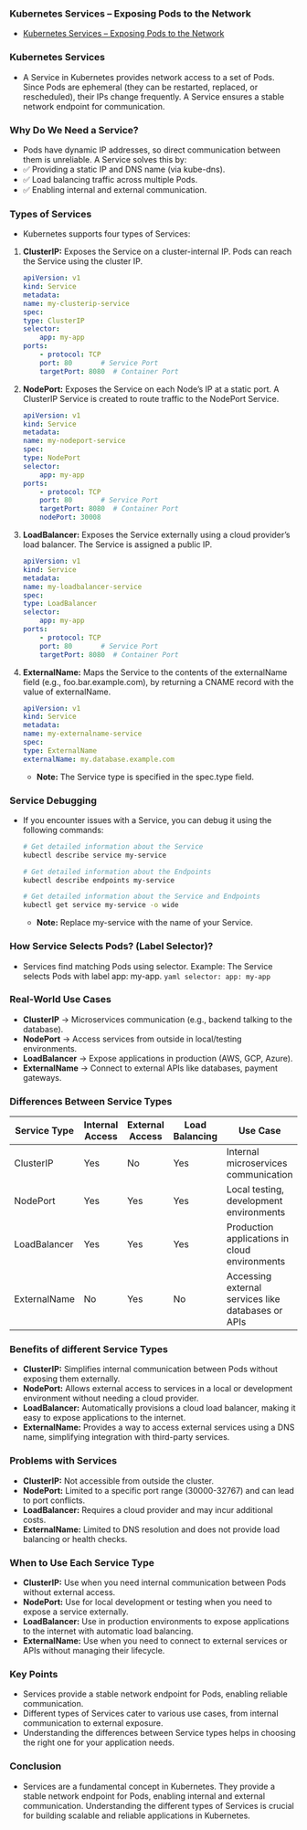 ### Kubernetes Services – Exposing Pods to the Network

- [Kubernetes Services – Exposing Pods to the Network](https://kubernetes.io/docs/concepts/services-networking/service/)

### Kubernetes Services

- A Service in Kubernetes provides network access to a set of Pods. Since Pods are ephemeral (they can be restarted, replaced, or rescheduled), their IPs change frequently. A Service ensures a stable network endpoint for communication.

### Why Do We Need a Service?

- Pods have dynamic IP addresses, so direct communication between them is unreliable.
  A Service solves this by:
- ✅ Providing a static IP and DNS name (via kube-dns).
- ✅ Load balancing traffic across multiple Pods.
- ✅ Enabling internal and external communication.

### Types of Services

- Kubernetes supports four types of Services:

1. **ClusterIP:** Exposes the Service on a cluster-internal IP. Pods can reach the Service using the cluster IP.
   ```yaml
   apiVersion: v1
   kind: Service
   metadata:
   name: my-clusterip-service
   spec:
   type: ClusterIP
   selector:
       app: my-app
   ports:
       - protocol: TCP
       port: 80       # Service Port
       targetPort: 8080  # Container Port
   ```
2. **NodePort:** Exposes the Service on each Node’s IP at a static port. A ClusterIP Service is created to route traffic to the NodePort Service.

   ```yaml
   apiVersion: v1
   kind: Service
   metadata:
   name: my-nodeport-service
   spec:
   type: NodePort
   selector:
       app: my-app
   ports:
       - protocol: TCP
       port: 80       # Service Port
       targetPort: 8080  # Container Port
       nodePort: 30008
   ```

3. **LoadBalancer:** Exposes the Service externally using a cloud provider’s load balancer. The Service is assigned a public IP.

   ```yaml
   apiVersion: v1
   kind: Service
   metadata:
   name: my-loadbalancer-service
   spec:
   type: LoadBalancer
   selector:
       app: my-app
   ports:
       - protocol: TCP
       port: 80       # Service Port
       targetPort: 8080  # Container Port
   ```

4. **ExternalName:** Maps the Service to the contents of the externalName field (e.g., foo.bar.example.com), by returning a CNAME record with the value of externalName.
   ```yaml
   apiVersion: v1
   kind: Service
   metadata:
   name: my-externalname-service
   spec:
   type: ExternalName
   externalName: my.database.example.com
   ```
   - **Note:** The Service type is specified in the spec.type field.

### Service Debugging

- If you encounter issues with a Service, you can debug it using the following commands:

  ```bash
  # Get detailed information about the Service
  kubectl describe service my-service

  # Get detailed information about the Endpoints
  kubectl describe endpoints my-service

  # Get detailed information about the Service and Endpoints
  kubectl get service my-service -o wide
  ```

  - **Note:** Replace my-service with the name of your Service.

### How Service Selects Pods? (Label Selector)?

- Services find matching Pods using selector.
  Example: The Service selects Pods with label app: my-app.
  `yaml
selector:
app: my-app
`

### Real-World Use Cases

- **ClusterIP** → Microservices communication (e.g., backend talking to the database).
- **NodePort** → Access services from outside in local/testing environments.
- **LoadBalancer** → Expose applications in production (AWS, GCP, Azure).
- **ExternalName** → Connect to external APIs like databases, payment gateways.

### Differences Between Service Types

| Service Type | Internal Access | External Access | Load Balancing | Use Case                                           |
| ------------ | --------------- | --------------- | -------------- | -------------------------------------------------- |
| ClusterIP    | Yes             | No              | Yes            | Internal microservices communication               |
| NodePort     | Yes             | Yes             | Yes            | Local testing, development environments            |
| LoadBalancer | Yes             | Yes             | Yes            | Production applications in cloud environments      |
| ExternalName | No              | Yes             | No             | Accessing external services like databases or APIs |

### Benefits of different Service Types

- **ClusterIP:** Simplifies internal communication between Pods without exposing them externally.
- **NodePort:** Allows external access to services in a local or development environment without needing a cloud provider.
- **LoadBalancer:** Automatically provisions a cloud load balancer, making it easy to expose applications to the internet.
- **ExternalName:** Provides a way to access external services using a DNS name, simplifying integration with third-party services.

### Problems with Services

- **ClusterIP:** Not accessible from outside the cluster.
- **NodePort:** Limited to a specific port range (30000-32767) and can lead to port conflicts.
- **LoadBalancer:** Requires a cloud provider and may incur additional costs.
- **ExternalName:** Limited to DNS resolution and does not provide load balancing or health checks.

### When to Use Each Service Type

- **ClusterIP:** Use when you need internal communication between Pods without external access.
- **NodePort:** Use for local development or testing when you need to expose a service externally.
- **LoadBalancer:** Use in production environments to expose applications to the internet with automatic load balancing.
- **ExternalName:** Use when you need to connect to external services or APIs without managing their lifecycle.

### Key Points

- Services provide a stable network endpoint for Pods, enabling reliable communication.
- Different types of Services cater to various use cases, from internal communication to external exposure.
- Understanding the differences between Service types helps in choosing the right one for your application needs.

### Conclusion

- Services are a fundamental concept in Kubernetes. They provide a stable network endpoint for Pods, enabling internal and external communication. Understanding the different types of Services is crucial for building scalable and reliable applications in Kubernetes.
